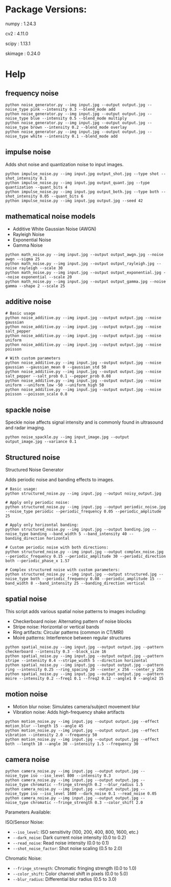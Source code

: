 # Package Versions:
numpy : 1.24.3

cv2 : 4.11.0

scipy : 1.13.1

skimage : 0.24.0

# Help
## frequency noise
```
python noise_generator.py --img input.jpg --output output.jpg --noise_type pink --intensity 0.3 --blend_mode add
python noise_generator.py --img input.jpg --output output.jpg --noise_type blue --intensity 0.5 --blend_mode multiply
python noise_generator.py --img input.jpg --output output.jpg --noise_type brown --intensity 0.2 --blend_mode overlay
python noise_generator.py --img input.jpg --output output.jpg --noise_type white --intensity 0.1 --blend_mode add
```

## impulse noise
Adds shot noise and quantization noise to input images.

```
python impulse_noise.py --img input.jpg output_shot.jpg --type shot --shot_intensity 0.1
python impulse_noise.py --img input.jpg output_quant.jpg --type quantization --quant_bits 4
python impulse_noise.py --img input.jpg output_both.jpg --type both --shot_intensity 0.05 --quant_bits 6
python impulse_noise.py --img input.jpg output.jpg --seed 42
```

## mathematical noise models
- Additive White Gaussian Noise (AWGN)
- Rayleigh Noise
- Exponential Noise  
- Gamma Noise

```
python math_noise.py --img input.jpg --output output_awgn.jpg --noise awgn --sigma 25
python math_noise.py --img input.jpg --output output_rayleigh.jpg --noise rayleigh --scale 30
python math_noise.py --img input.jpg --output output_exponential.jpg --noise exponential --scale 20
python math_noise.py --img input.jpg --output output_gamma.jpg --noise gamma --shape 2 --scale 25
```

## additive noise
```
# Basic usage
python noise_additive.py --img input.jpg --output output.jpg --noise gaussian
python noise_additive.py --img input.jpg --output output.jpg --noise salt_pepper
python noise_additive.py --img input.jpg --output output.jpg --noise uniform
python noise_additive.py --img input.jpg --output output.jpg --noise poisson
    
# With custom parameters
python noise_additive.py --img input.jpg --output output.jpg --noise gaussian --gaussian_mean 0 --gaussian_std 50
python noise_additive.py --img input.jpg --output output.jpg --noise salt_pepper --salt_prob 0.1 --pepper_prob 0.08
python noise_additive.py --img input.jpg --output output.jpg --noise uniform --uniform_low -50 --uniform_high 50
python noise_additive.py --img input.jpg --output output.jpg --noise poisson --poisson_scale 0.8
```

## spackle noise
Speckle noise affects signal intensity and is commonly found in ultrasound and radar imaging.

```
python noise_spackle.py --img input_image.jpg --output output_image.jpg --variance 0.1
```

## Structured noise
Structured Noise Generator

Adds periodic noise and banding effects to images.

```
# Basic usage:
python structured_noise.py --img input.jpg --output noisy_output.jpg

# Apply only periodic noise:
python structured_noise.py --img input.jpg --output periodic_noise.jpg --noise_type periodic --periodic_frequency 0.05 --periodic_amplitude 25

# Apply only horizontal banding:
python structured_noise.py --img input.jpg --output banding.jpg --noise_type banding --band_width 5 --band_intensity 40 --banding_direction horizontal

# Custom periodic noise with both directions:
python structured_noise.py --img input.jpg --output complex_noise.jpg --periodic_frequency 0.15 --periodic_amplitude 30 --periodic_direction both --periodic_phase_x 1.57

# Complex structured noise with custom parameters:
python structured_noise.py --img input.jpg --output structured.jpg --noise_type both --periodic_frequency 0.08 --periodic_amplitude 15 --band_width 8 --band_intensity 25 --banding_direction vertical
```

## spatial noise
This script adds various spatial noise patterns to images including:
- Checkerboard noise: Alternating pattern of noise blocks
- Stripe noise: Horizontal or vertical bands
- Ring artifacts: Circular patterns (common in CT/MRI)
- Moiré patterns: Interference between regular structures

```
python spatial_noise.py --img input.jpg --output output.jpg --pattern checkerboard --intensity 0.3 --block_size 16
python spatial_noise.py --img input.jpg --output output.jpg --pattern stripe --intensity 0.4 --stripe_width 5 --direction horizontal
python spatial_noise.py --img input.jpg --output output.jpg --pattern ring --intensity 0.25 --ring_spacing 20 --center_x 256 --center_y 256
python spatial_noise.py --img input.jpg --output output.jpg --pattern moire --intensity 0.2 --freq1 0.1 --freq2 0.12 --angle1 0 --angle2 15
```

## motion noise
- Motion blur noise: Simulates camera/subject movement blur
- Vibration noise: Adds high-frequency shake artifacts

```
python motion_noise.py --img input.jpg --output output.jpg --effect motion_blur --length 15 --angle 45
python motion_noise.py --img input.jpg --output output.jpg --effect vibration --intensity 2.0 --frequency 50
python motion_noise.py --img input.jpg --output output.jpg --effect both --length 10 --angle 30 --intensity 1.5 --frequency 30
```

## camera noise
```
python camera_noise.py --img input.jpg --output output.jpg --noise_type iso --iso_level 800 --intensity 0.3
python camera_noise.py --img input.jpg --output output.jpg --noise_type chromatic --fringe_strength 0.2 --blur_radius 1.5
python camera_noise.py --img input.jpg --output output.jpg --noise_type iso --iso_level 1600 --dark_noise 0.1 --read_noise 0.05
python camera_noise.py --img input.jpg --output output.jpg --noise_type chromatic --fringe_strength 0.3 --color_shift 2.0
```

Parameters Available:

ISO/Sensor Noise:
- `--iso_level`: ISO sensitivity (100, 200, 400, 800, 1600, etc.)
- `--dark_noise`: Dark current noise intensity (0.0 to 0.2)
- `--read_noise`: Read noise intensity (0.0 to 0.1)
- `--shot_noise_factor`: Shot noise scaling (0.5 to 2.0)

Chromatic Noise:
- `--fringe_strength`: Chromatic fringing strength (0.0 to 1.0)
- `--color_shift`: Color channel shift in pixels (0.0 to 5.0)
- `--blur_radius`: Differential blur radius (0.5 to 3.0)

